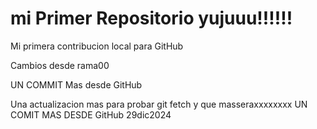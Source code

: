 # mi Primer Repositorio yujuuu!!!!!!

Mi primera contribucion local para GitHub


Cambios desde rama00 

UN COMMIT Mas desde GitHub

Una actualizacion mas para probar git fetch y que masseraxxxxxxxx
UN COMIT MAS DESDE GitHub  29dic2024

